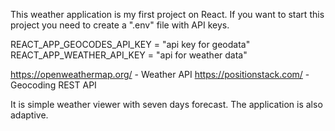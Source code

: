 This weather application is my first project on React. If you want to start this project you need to create a ".env" file with API keys.

REACT_APP_GEOCODES_API_KEY = "api key for geodata"
REACT_APP_WEATHER_API_KEY = "api for weather data"

https://openweathermap.org/ - Weather API
https://positionstack.com/ - Geocoding REST API

It is simple weather viewer with seven days forecast. The application is also adaptive. 